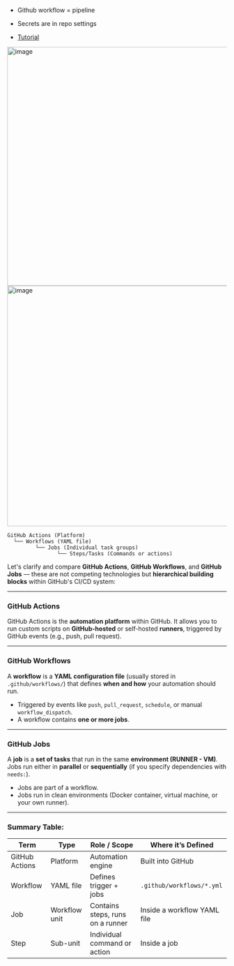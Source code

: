 - Github workflow = pipeline
- Secrets are in repo settings

- [Tutorial](https://www.youtube.com/watch?v=R8_veQiYBjI)

<img width="967" height="547" alt="image" src="https://github.com/user-attachments/assets/f76cfcd1-aef4-495c-9f1d-639e8780b390" />

<img width="969" height="551" alt="image" src="https://github.com/user-attachments/assets/22308164-c8f9-4af5-baae-cc64007e6436" />

```
GitHub Actions (Platform)
  └── Workflows (YAML file)
         └── Jobs (Individual task groups)
                └── Steps/Tasks (Commands or actions)
```

Let's clarify and compare **GitHub Actions**, **GitHub Workflows**, and **GitHub Jobs** — these are not competing technologies but **hierarchical building blocks** within GitHub's CI/CD system:

---

### **GitHub Actions**

GitHub Actions is the **automation platform** within GitHub. It allows you to run custom scripts on **GitHub-hosted** or self-hosted **runners**, triggered by GitHub events (e.g., push, pull request).

---

### **GitHub Workflows**

A **workflow** is a **YAML configuration file** (usually stored in `.github/workflows/`) that defines **when and how** your automation should run.

* Triggered by events like `push`, `pull_request`, `schedule`, or manual `workflow_dispatch`.
* A workflow contains **one or more jobs**.

---

### **GitHub Jobs**

A **job** is a **set of tasks** that run in the same **environment (RUNNER - VM)**. Jobs run either in **parallel** or **sequentially** (if you specify dependencies with `needs:`).

* Jobs are part of a workflow.
* Jobs run in clean environments (Docker container, virtual machine, or your own runner).

---

### Summary Table:

| Term           | Type          | Role / Scope                     | Where it’s Defined          |
| -------------- | ------------- | -------------------------------- | --------------------------- |
| GitHub Actions | Platform      | Automation engine                | Built into GitHub           |
| Workflow       | YAML file     | Defines trigger + jobs           | `.github/workflows/*.yml`   |
| Job            | Workflow unit | Contains steps, runs on a runner | Inside a workflow YAML file |
| Step           | Sub-unit      | Individual command or action     | Inside a job                |
